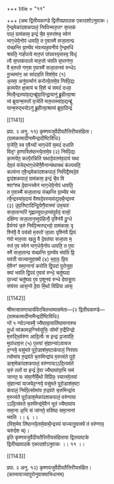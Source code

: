 +++
title = "११"

+++
(अथ द्वितीयकाण्डे द्वितीयप्रपाठक एकादशोऽनुवाकः।  
ऐ॒न्द्रमेका॑दशकपालं॒ निर्व॑पेन्मारु॒तꣳ स॒प्तक॑  
पालं॒ ग्राम॑काम॒ इन्द्रं॑ चै॒व म॒रुत॑श्च॒ स्वेन॑  
भाग॒धेये॒नोप॑ धावति॒ त ए॒वास्मै सजा॒तान्प्र  
य॑च्छन्ति ग्रा॒म्ये॑व भ॑वत्याह॒वनीय॑ ऐ॒न्द्रमधि॑  
श्रयति॒ गार्ह॑पत्ये मारु॒तं पा॑पवस्य॒सस्य॒ विधृ॑  
त्यै स॒प्तक॑पालो मारु॒तो भ॑वति स॒प्तग॑णा॒  
वै म॒रुतो गण॒श ए॒वास्मै॑ सजा॒तानव॑ रुन्धेऽ  
नू॒च्यमा॑न॒ आ सा॑दय॒ति विश॑मे॒व (१)  
अ॒स्मा॒ अनु॑वर्त्मानं करोत्ये॒तामे॒व निर्व॑पे॒द्यः  
का॒मये॑त क्ष॒त्त्राय॑ च वि॒शे च॑ समदं॑ दध्या॒  
मित्यै॒न्द्रस्या॑व॒द्यन्ब्रू॑या॒दिन्द्रा॒यानु॑ ब्रू॒हीत्या॒श्रा  
व्य॑ ब्रूयान्म॒रुतो॑ य॒जेति॑ मारु॒तस्या॑व॒द्यन्ब्रू॑  
यान्म॒रुद्भयोऽनु॑ ब्रू॒हीत्या॒श्राव्य॑ ब्रूया॒दिन्द्रं॑

[[1141]]

प्रपा. २ अनु. ११) कृष्णयजुर्वेदीयतैत्तिरीयसंहिता।  
(ग्रामकामादीनामैन्द्रादीष्टिविधिः)  
य॒जेति॒ स्व ए॒वैभ्यो॑ भाग॒धेये॑ स॒मदं॑ दधाति  
वितृꣳ हा॒णास्ति॑ष्ठन्त्ये॒तामे॒व (२) निर्व॑पे॒द्यः  
का॒मये॑त॒ कल्पे॒र॑न्निति॑ यथादे॒वतम॑व॒दाय॑ यथा  
देव॒तं य॑जेद्भाग॒धेये॑नै॒वैनान्य॑थायथं क॑ल्पयति॒  
कल्प॑न्त एवै॒न्द्रमेका॑दशकपालं॒ निर्व॑पेद्वैश्वदे॒वं  
द्वाद॑शकपालं॒ ग्राम॑काम॒ इन्द्रं॑ चै॒व वि  
श्वाꣳ॑श्च दे॒वान्त्स्वेन॑ भाग॒धेये॒नोप॑ धावति॒  
त ए॒वास्मै॑ सजा॒तान्प्र य॑च्छन्ति ग्रा॒म्ये॑व भ॑व  
त्यै॒न्द्रस्या॑व॒दाय॑ वैश्वदे॒वस्याव॑द्य॒दथै॒न्द्रस्य॑  
(३) उ॒प॒रि॑ष्टादिन्द्रि॒येणै॒वास्मा॑ उभ॒यतः॑  
सजा॒तान्परि॑ गृह्णात्युपाधा॒य्य॑पूर्वयं॒ वासो॒  
दक्षि॑णा सजा॒ताना॒मुप॑हित्यै॒ पृश्नि॑यै दु॒ग्धे  
प्रैयं॑गवं च॒रुं निर्व॑पे॒न्मरुद्भ्यो॒ ग्राम॑कामः॒ पृ  
श्नि॑यै॒ वै पय॑सो म॒रुतो॑ जा॒ताः पृश्नि॑यै प्रि॒यं  
ग॑वो मारु॒ताः खलु॒ वै दे॒वत॑या सजा॒ता म॒  
रुत॑ ए॒व स्वेन॑ भाग॒धेये॒नोप धावति॒ त ए॒वा  
स्मै॑ सजा॒तान्प्र य॑च्छन्ति ग्रा॒म्ये॑व भ॑वति प्रि॒  
यव॑ती याज्यानुवा॒क्ये॑ (४) भ॒व॒तः॒ प्रि॒य  
मे॒वैनꣳ॑ समा॒नानां॑ करोति द्वि॒पदा॑ पुरोनुवा॒  
क्या॑ भवति द्वि॒पद॑ ए॒वाव॑ रुन्धे॒ चतु॑ष्पदा  
या॒ज्या॑ चतु॑ष्पद ए॒व प॒शूनव॑ रुन्धे देवासु॒राः  
संय॑त्ता आस॒न्ते दे॒वा मि॒थो विप्रि॑या आस॒

[[1142]]

श्रीमत्सायणाचार्यविरचितभाष्यसमेता—(२ द्वितीयकाण्डे—  
(ग्रामकामादीनामैन्द्रदीष्टिविधिः)  
न्ते॑ १ न्योऽन्यस्मै॒ ज्यैष्ठ्या॒याति॑ष्ठमानाश्च  
तु॒र्धा व्य॑क्रामन्न॒ग्निर्वसु॑भिः॒ सोमो॑ रु॒द्रैरिन्द्रो  
म॒रुद्भि॒र्वरु॑ण आदि॒त्यैः स इन्द्रः॑ प्र॒जाप॑ति॒  
मुपा॑धाव॒त्त (५) ए॒तया॑ सं॒ज्ञान्या॑ऽयायज  
द॒ग्नये॒ वसु॑मते पुरो॒डाश॑म॒ष्टाक॑पालं॒ निर॑वप  
त्सोमा॑य रु॒द्रव॑ते च॒रुमिन्द्रा॑य म॒रुत्व॑ते पुरो॒  
डाश॒मेका॑दशकपालं॒ वरु॑णायाऽऽदि॒त्यव॑ते  
च॒रुं ततो॑ वा इन्द्रं॑ दे॒वा ज्यैष्ठ्या॑या॒भि सम॑  
जानत॒ यः स॑मा॒नैर्मि॒थो विप्रि॑यः॒ स्यात्तमे॒तया॑  
सं॒ज्ञान्या॑ याजयेद॒ग्नये॒ वसु॑मते पुरो॒डाश॑म॒ष्टा  
क॑पालं॒ निर्व॑पे॒त्सोमा॑य रु॒द्रव॑ते च॒रुमिन्द्रा॑य  
म॒रुत्व॑ते पुरो॒डाश॒मेका॑दशकपालं॒ वरु॑णाया  
ऽऽदि॒त्य॑वते च॒रुमिन्द्र॑मे॒वैनं भूतं ज्यैष्ठ्या॑य  
समा॒ना अ॒भि सं जा॑नते॒ वसि॑ष्ठ समा॒नानां  
भवति ।। ६ ।।  
(विश॒मेव ति॑ष्ठन्त्ये॒तामे॒वाथै॒न्द्रस्य॑ याज्यानु॒वाक्ये॑ तं वरु॑णाय॒  
चरु॑र्दश च)।  
इति कृष्णयजुर्वेदीयतैत्तिरीयसंहिताया द्वितयाष्टके  
द्वितीयप्रपाठके एकादशोऽनुवाकः ।। ११ ।।

[[1143]]

प्रपा. २ अनु. १२) कृष्णयजुर्वेदीयतैत्तिरीयसंहित।  
(काम्ययाज्यापुरोनुवाक्याभिधानम)  
